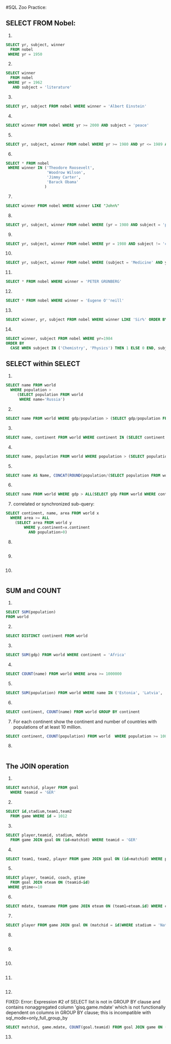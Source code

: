 #SQL Zoo Practice:

## SELECT FROM Nobel:

1.
```sql
SELECT yr, subject, winner
  FROM nobel
 WHERE yr = 1950
```

2.
```sql
SELECT winner
  FROM nobel
 WHERE yr = 1962
   AND subject = 'literature'
```

3.
```sql
SELECT yr, subject FROM nobel WHERE winner = 'Albert Einstein'
```

4.
```sql
SELECT winner FROM nobel WHERE yr >= 2000 AND subject = 'peace'
```

5.
```sql
SELECT yr, subject, winner FROM nobel WHERE yr >= 1980 AND yr <= 1989 AND subject = 'literature'
```

6.
```sql
SELECT * FROM nobel
 WHERE winner IN ('Theodore Roosevelt',
                  'Woodrow Wilson',
                  'Jimmy Carter',
                  'Barack Obama'
                 )
```

7.
```sql
SELECT winner FROM nobel WHERE winner LIKE "John%"
```

8.
```sql
SELECT yr, subject, winner FROM nobel WHERE (yr = 1980 AND subject = 'physics') OR (yr = 1984 AND subject = 'chemistry') 
```

9.
```sql
SELECT yr, subject, winner FROM nobel WHERE yr = 1980 AND subject != 'chemistry' AND subject != 'medicine'
```

10.
```sql
SELECT yr, subject, winner FROM nobel WHERE (subject = 'Medicine' AND yr < 1910) OR (subject = 'Literature' AND yr >= 2004)
```

11.
```sql
SELECT * FROM nobel WHERE winner = 'PETER GRÜNBERG'
```

12.
```sql
SELECT * FROM nobel WHERE winner = 'Eugene O''neill'
```

13.
```sql
SELECT winner, yr, subject FROM nobel WHERE winner LIKE 'Sir%' ORDER BY yr DESC, winner ASC
```

14.
```sql
SELECT winner, subject FROM nobel WHERE yr=1984
ORDER BY
  CASE WHEN subject IN ('Chemistry', 'Physics') THEN 1 ELSE 0 END, subject, winner
```
## SELECT within SELECT

1.
```sql
SELECT name FROM world
  WHERE population >
     (SELECT population FROM world
      WHERE name='Russia')
```

2.
```sql
SELECT name FROM world WHERE gdp/population > (SELECT gdp/population FROM world WHERE name = 'United Kingdom') AND continent = 'europe'
```

3.
```sql
SELECT name, continent FROM world WHERE continent IN (SELECT continent FROM world WHERE name IN ('Argentina', 'Australia')) ORDER BY name
```

4.
```sql
SELECT name, population FROM world WHERE population > (SELECT population FROM world WHERE name = 'United Kingdom') AND population < (SELECT population FROM world WHERE name = 'Germany')
```

5.
```sql
SELECT name AS Name, CONCAT(ROUND(population/(SELECT population FROM world WHERE name = 'Germany')*100,0), '%') AS Percentage FROM world WHERE continent = 'Europe' AND name != 'Germany'
```

6.
```sql
SELECT name FROM world WHERE gdp > ALL(SELECT gdp FROM world WHERE continent = 'europe' AND gdp > 0)
```

7. correlated or synchronized sub-query:
```sql
SELECT continent, name, area FROM world x
  WHERE area >= ALL
    (SELECT area FROM world y
        WHERE y.continent=x.continent
          AND population>0)
```

8.
```sql

```

9.
```sql

```

10.
```sql

```

## SUM and COUNT

1.
```sql
SELECT SUM(population)
FROM world
```
2.
```sql
SELECT DISTINCT continent FROM world
```
3.
```sql
SELECT SUM(gdp) FROM world WHERE continent = 'Africa'
```
4.
```sql
SELECT COUNT(name) FROM world WHERE area >= 1000000
```
5.
```sql
SELECT SUM(population) FROM world WHERE name IN ('Estonia', 'Latvia', 'Lithuania')
```
6.
```sql
SELECT continent, COUNT(name) FROM world GROUP BY continent
```
7. For each continent show the continent and number of countries with populations of at least 10 million.
```sql
SELECT continent, COUNT(population) FROM world  WHERE population >= 10000000 GROUP BY continent
```
8.
```sql

```
## The JOIN operation 

1.
```sql
SELECT matchid, player FROM goal 
  WHERE teamid = 'GER'
```
2.
```sql
SELECT id,stadium,team1,team2
  FROM game WHERE id = 1012
```
3.
```sql
SELECT player,teamid, stadium, mdate
  FROM game JOIN goal ON (id=matchid) WHERE teamid = 'GER'
```
4.
```sql
SELECT team1, team2, player FROM game JOIN goal ON (id=matchid) WHERE player LIKE 'Mario%'
```

5.
```sql
SELECT player, teamid, coach, gtime
  FROM goal JOIN eteam ON (teamid=id)
 WHERE gtime<=10
```

6.
```sql
SELECT mdate, teamname FROM game JOIN eteam ON (team1=eteam.id) WHERE coach = 'Fernando Santos'
```

7.
```sql
SELECT player FROM game JOIN goal ON (matchid = id)WHERE stadium = 'National Stadium, Warsaw'
```

8.
```sql

```

9.
```sql

```

10.
```sql

```

11.
```sql

```

12.
FIXED:
Error:
Expression #2 of SELECT list is not in GROUP BY clause and contains nonaggregated column 'gisq.game.mdate' which is not functionally dependent on columns in GROUP BY clause; this is incompatible with sql_mode=only_full_group_by
```sql
SELECT matchid, game.mdate, COUNT(goal.teamid) FROM goal JOIN game ON (goal.matchid = game.id) WHERE goal.teamid = 'GER' GROUP BY matchid, mdate
```

13.
```sql

```
